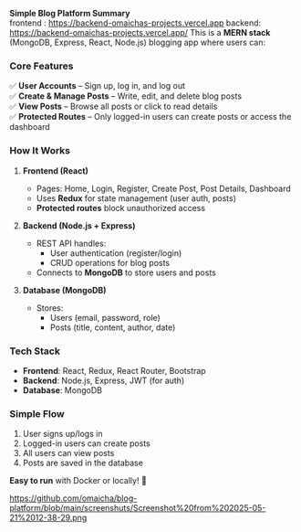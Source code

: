 **Simple Blog Platform Summary**  
frontend : https://backend-omaichas-projects.vercel.app
backend: https://backend-omaichas-projects.vercel.app/
This is a **MERN stack** (MongoDB, Express, React, Node.js) blogging app where users can:  

### **Core Features**  
✅ **User Accounts** – Sign up, log in, and log out  
✅ **Create & Manage Posts** – Write, edit, and delete blog posts  
✅ **View Posts** – Browse all posts or click to read details  
✅ **Protected Routes** – Only logged-in users can create posts or access the dashboard  

### **How It Works**  
1. **Frontend (React)**  
   - Pages: Home, Login, Register, Create Post, Post Details, Dashboard  
   - Uses **Redux** for state management (user auth, posts)  
   - **Protected routes** block unauthorized access  

2. **Backend (Node.js + Express)**  
   - REST API handles:  
     - User authentication (register/login)  
     - CRUD operations for blog posts  
   - Connects to **MongoDB** to store users and posts  

3. **Database (MongoDB)**  
   - Stores:  
     - Users (email, password, role)  
     - Posts (title, content, author, date)  

### **Tech Stack**  
- **Frontend**: React, Redux, React Router, Bootstrap  
- **Backend**: Node.js, Express, JWT (for auth)  
- **Database**: MongoDB  

### **Simple Flow**  
1. User signs up/logs in  
2. Logged-in users can create posts  
3. All users can view posts  
4. Posts are saved in the database  

**Easy to run** with Docker or locally! 🚀  

<https://github.com/omaicha/blog-platform/blob/main/screenshuts/Screenshot%20from%202025-05-21%2012-38-29.png>
